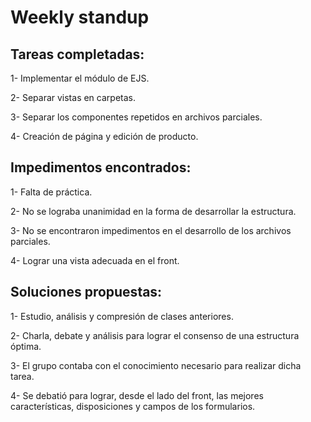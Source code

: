 # Weekly standup

## Tareas completadas:

1- Implementar el módulo de EJS.

2- Separar vistas en carpetas.

3- Separar los componentes repetidos en archivos parciales.

4- Creación de página y edición de producto.

## Impedimentos encontrados:

1- Falta de práctica.

2- No se lograba unanimidad en la forma de desarrollar la estructura.

3- No se encontraron impedimentos en el desarrollo de los archivos parciales.

4- Lograr una vista adecuada en el front.

## Soluciones propuestas:

1- Estudio, análisis y compresión de clases anteriores.

2- Charla, debate y análisis para lograr el consenso de una estructura óptima.

3- El grupo contaba con el conocimiento necesario para realizar dicha tarea.

4- Se debatió para lograr, desde el lado del front, las mejores características, disposiciones y campos de los formularios.

